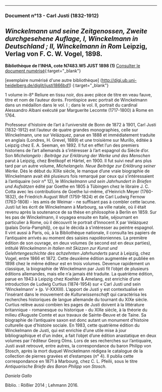 ***
### **Document n°13 - Carl Justi (1832-1912)**
**_Winckelmann und seine Zeitgenossen, Zweite durchgesehene Auflage, I, Winckelmann in Deutschland ; II, Winckelmann in Rom_**
**Leipzig, Verlag von F. C. W. Vogel, 1898.**
-------------------------
**Bibliothèque de l’INHA, cote N7483.W5 JUST 1898 (1)**
[Consulter le document numérisé](http://bibliotheque.inha.fr/iguana/www.main.cls?surl=search#RecordId=1.117769){:target="_blank"}

[exemplaire numérisé d'une autre bibliothèque] (http://digi.ub.uni-heidelberg.de/diglit/justi1866bd1) {:target="_blank"}

1 volume in-8°
Reliure en tissu noir, dos avec pièce de titre en veau fauve, titre et nom de l’auteur dorés.
Frontispice avec portrait de Winckelmann dans un médaillon dans le vol. I ; dans le vol. II, portrait du cardinal Alessandro Albani exécuté par Marguerite Lecomte (1717-1800) à Rome en 1764.

Professeur d’histoire de l’art à l’université de Bonn de 1872 à 1901, Carl Justi (1832-1912) est l’auteur de quatre grandes monographies, celle sur Winckelmann, une sur Velázquez, parue en 1888 et immédiatement traduite en anglais (Londres, H. Grevel, 1889) et une troisième sur Murillo, éditée à Leipzig chez E. A. Seeman, en 1892. Il fut en effet l’un des premiers historiens de l’art allemands à s’intéresser à l’art espagnol du Siècle d’or. Son _Michelangelo : Beiträge zur Erklärung der Werke und des Menschen_ parut à Leipzig, chez Breitkopf et Härtel, en 1900. Il fut suivi neuf ans plus tard par un autre volume, _Michelangelo. Neue Beiträge zur Erklärung seiner Werke_.
Dès le début du XIXe siècle, le manque d’une vraie biographie de Winckelmann avait été plusieurs fois remarqué par ceux qui s’intéressaient à l’antiquaire (voir n° 12), le _Winckelmann und sein Jahrhundert in Briefen und Aufsätzen_ édité par Goethe en 1805 à Tübingen chez le libraire J. C. Cotta avec les contributions de Goethe lui-même, d’Heinrich Meyer (1760-1832), de Friedrich August Wolf (1759-1824) et de Carl Ludwig Fernow (1763-1808) - les amis de Weimar - ne suffisant pas à combler cette lacune. Justi lut les écrit de Winckelmann à Marbourg, sa ville natale, où il était revenu après la soutenance de sa thèse en philosophie à Berlin en 1859. Sur les pas de Winckelmann, il voyagea ensuite en Italie, séjournant en particulier à Rome, où il découvrit le portrait d’Innocent X par Velázquez (palais Doria-Pamphilj), ce qui le décida à s’intéresser au peintre espagnol. Il vint aussi à Paris, où, à la Bibliothèque nationale, il consulta les papiers de l’antiquaire arrivés au moment des saisies napoléoniennes. La première édition de son ouvrage, en deux volumes (le second est en deux parties), intitulé _Winckelmann in Italien mit Skizzen zur Kunst und Gelehrtengeschichte des achzehnten Jahrhunderts_ parut à Leipzig, chez Vogel, entre 1866 et 1872. Cette deuxième édition augmentée et publiée en 1898 chez le même éditeur est en trois volumes. Devenue rapidement un classique, la biographie de Winckelmann par Justi fit l’objet de plusieurs éditions allemandes, mais elle n’a jamais été traduite. La quatrième édition, parue en 1943 à Leipzig chez Koehler & Amelang, est enrichie d’une introduction de Ludwig Curtius (1874-1954) sur « Carl Justi und sein ‘Winckelmann’ » (p. V-XXXIII). L’apport de Justi y est contextualisé en l’insérant dans le mouvement de _Kulturwissenschaft_ qui caractérisa les recherches historiques de langue allemande du tournant du XIXe siècle. Curtius relève aussi combien les pages de Justi doivent à la littérature britannique -  romanesque ou historique - du XIXe siècle, à la théorie du milieu d’Auguste Comte et aux travaux de Sainte-Beuve et de Taine. Sa biographie de l’antiquaire saxon est donc autant un monument d’histoire culturelle que d’histoire sociale. En 1983, cette quatrième édition du Winckelmann de Justi, qui est enrichie d’une utile mise à jour bibliographique et d’un index, a fait l’objet d’une édition anastatique en deux volumes par l'éditeur Georg Olms.
Lors de ses recherches sur l’antiquaire, Justi avait retrouvé, entre autres, la correspondance du baron Philipp von Stosch, après la mort duquel Winckelmann rédigea le catalogue de la collection de pierres gravées et d’estampes (n° 4). Il publia cette correspondance en 1871 à Marbourg, chez C. L. Pfeilii, sous le titre _Antiquarische Briefe des Baron Philipp von Stosch_.

_Daniela Gallo_

Biblio. : Rößler 2014 ; Lehmann 2016.
